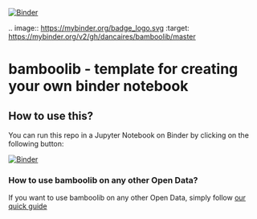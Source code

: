 [![Binder](https://mybinder.org/badge_logo.svg)](https://mybinder.org/v2/gh/dancaires/bamboolib/master)

.. image:: https://mybinder.org/badge_logo.svg
 :target: https://mybinder.org/v2/gh/dancaires/bamboolib/master

# bamboolib - template for creating your own binder notebook


## How to use this?

You can run this repo in a Jupyter Notebook on Binder by clicking on the following button:

[![Binder](https://mybinder.org/badge_logo.svg)](https://mybinder.org/v2/gh/8080labs/bamboolib_binder_template/master?filepath=bamboolib_demo_titanic.ipynb)



### How to use bamboolib on any other Open Data?

If you want to use bamboolib on any other Open Data, simply follow [our quick guide](https://github.com/8080labs/bamboolib_binder_template/blob/master/create_your_own_binder.md)
